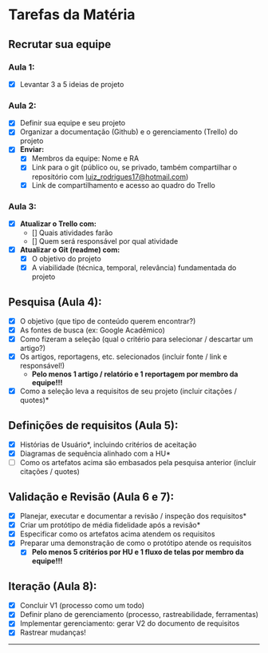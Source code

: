 # Tarefas da Matéria

## Recrutar sua equipe

### Aula 1:
- [x] Levantar 3 a 5 ideias de projeto

### Aula 2:
- [x] Definir sua equipe e seu projeto
- [x] Organizar a documentação (Github) e o gerenciamento (Trello) do projeto
- [x] **Enviar:**
  - [x] Membros da equipe: Nome e RA
  - [x] Link para o git (público ou, se privado, também compartilhar o repositório com luiz_rodrigues17@hotmail.com)
  - [x] Link de compartilhamento e acesso ao quadro do Trello

### Aula 3:
- [x] **Atualizar o Trello com:**
  - [] Quais atividades farão
  - [] Quem será responsável por qual atividade
- [x] **Atualizar o Git (readme) com:**
  - [x] O objetivo do projeto
  - [x] A viabilidade (técnica, temporal, relevância) fundamentada do projeto

## Pesquisa (Aula 4):
- [x] O objetivo (que tipo de conteúdo querem encontrar?)
- [x] As fontes de busca (ex: Google Acadêmico)
- [x] Como fizeram a seleção (qual o critério para selecionar / descartar um artigo?)
- [x] Os artigos, reportagens, etc. selecionados (incluir fonte / link e responsável!)
  - **Pelo menos 1 artigo / relatório e 1 reportagem por membro da equipe!!!**
- [x] Como a seleção leva a requisitos de seu projeto (incluir citações / quotes)*

## Definições de requisitos (Aula 5):
- [x] Histórias de Usuário*, incluindo critérios de aceitação
- [x] Diagramas de sequência alinhado com a HU*
- [ ] Como os artefatos acima são embasados pela pesquisa anterior (incluir citações / quotes)

## Validação e Revisão (Aula 6 e 7):
- [x] Planejar, executar e documentar a revisão / inspeção dos requisitos*
- [x] Criar um protótipo de média fidelidade após a revisão*
- [x] Especificar como os artefatos acima atendem os requisitos
- [x] Preparar uma demonstração de como o protótipo atende os requisitos
  - [x] **Pelo menos 5 critérios por HU e 1 fluxo de telas por membro da equipe!!!**

## Iteração (Aula 8):
- [x] Concluir V1 (processo como um todo)
- [x] Definir plano de gerenciamento (processo, rastreabilidade, ferramentas)
- [x] Implementar gerenciamento: gerar V2 do documento de requisitos
- [x] Rastrear mudanças!

---
